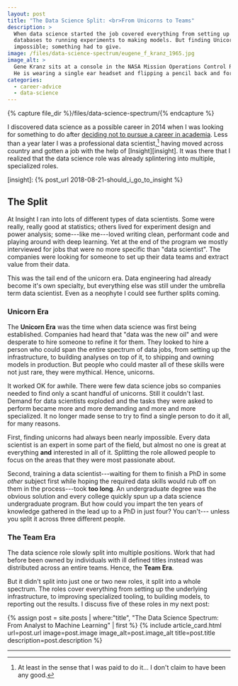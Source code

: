 ```yaml
---
layout: post
title: "The Data Science Split: <br>From Unicorns to Teams"
description: >
  When data science started the job covered everything from setting up
  databases to running experiments to making models. But finding Unicorns was
  impossible; something had to give.
image: /files/data-science-spectrum/eugene_f_kranz_1965.jpg
image_alt: >
  Gene Kranz sits at a console in the NASA Mission Operations Control Room.
  He is wearing a single ear headset and flipping a pencil back and forth.
categories:
  - career-advice
  - data-science
---
```


{% capture file_dir %}/files/data-science-spectrum/{% endcapture %}

I discovered data science as a possible career in 2014 when I was looking for
something to do after [deciding not to pursue a career in academia][phd]. Less
than a year later I was a professional data scientist,[^pro] having moved
across country and gotten a job with the help of [Insight][insight]. It was
there that I realized that the data science role was already splintering into
multiple, specialized roles.

[^pro]: At least in the sense that I was paid to do it... I don't claim to
    have been any good.

[phd]: /blog/should-i-get-a-phd/#but-there-are-no-jobs
[insight]: {% post_url 2018-08-21-should_i_go_to_insight %}

## The Split

At Insight I ran into lots of different types of data scientists. Some were
really, really good at statistics; others lived for experiment design and
power analysis; some---like me---loved writing clean, performant code and
playing around with deep learning. Yet at the end of the program we mostly
interviewed for jobs that were no more specific than "data scientist". The
companies were looking for someone to set up their data teams and extract
value from their data.

This was the tail end of the unicorn era. Data engineering had already become
it's own specialty, but everything else was still under the umbrella term data
scientist. Even as a neophyte I could see further splits coming.

### Unicorn Era

The **Unicorn Era** was the time when data science was first being
established. Companies had heard that "data was the new oil" and were
desperate to hire someone to refine it for them. They looked to hire a person
who could span the entire spectrum of data jobs, from setting up the
infrastructure, to building analyses on top of it, to shipping and owning
models in production. But people who could master all of these skills were not
just rare, they were mythical. Hence, unicorns.

It worked OK for awhile. There were few data science jobs so companies needed
to find only a scant handful of unicorns. Still it couldn't last. Demand for
data scientists exploded and the tasks they were asked to perform became more
and more demanding and more and more specialized. It no longer made sense to
try to find a single person to do it all, for many reasons.

First, finding unicorns had always been nearly impossible. Every data
scientist is an expert in some part of the field, but almost no one is great
at everything **and** interested in all of it. Splitting the role allowed
people to focus on the areas that they were most passionate about.

Second, training a data scientist---waiting for them to finish a PhD in some
_other_ subject first while hoping the required data skills would rub off on
them in the process---took **too long**. An undergraduate degree was the
obvious solution and every college quickly spun up a data science
undergraduate program. But how could you impart the ten years of knowledge
gathered in the lead up to a PhD in just four? You can't--- unless you split
it across three different people.

### The Team Era

The data science role slowly split into multiple positions. Work that had
before been owned by individuals with ill defined titles instead was
distributed across an entire teams. Hence, the **Team Era**.

But it didn't split into just one or two new roles, it split into a whole
spectrum. The roles cover everything from setting up the underlying
infrastructure, to improving specialized tooling, to building models, to
reporting out the results. I discuss five of these roles in my next post:

<div class="card-grid">
{% assign post = site.posts | where:"title", "The Data Science Spectrum:<br>From Analyst to Machine Learning" | first %}
{% include article_card.html
  url=post.url
  image=post.image
  image_alt=post.image_alt
  title=post.title
  description=post.description
%}
</div>

---
